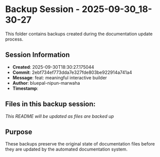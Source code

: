 # Backup Session - 2025-09-30_18-30-27

This folder contains backups created during the documentation update process.

## Session Information
- **Created**: 2025-09-30T18:30:27.175044
- **Commit**: 2ebf734ef773dda7e327fde803be922914a741a4
- **Message**: feat: meaningful interactive builder
- **Author**: bluepal-nipun-marwaha
- **Timestamp**: 

## Files in this backup session:
*This README will be updated as files are backed up*

## Purpose
These backups preserve the original state of documentation files before they are updated by the automated documentation system.
